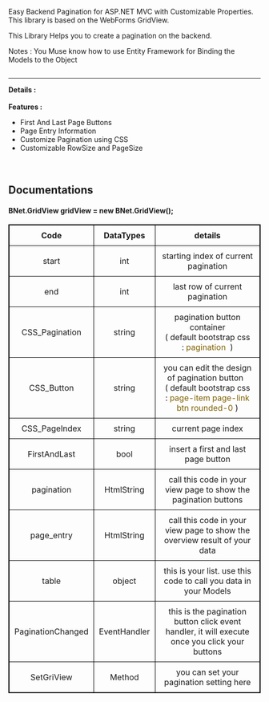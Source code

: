 Easy Backend Pagination for ASP.NET MVC with Customizable Properties. This library is based on the WebForms GridView.


This Library Helps you to create a pagination on the backend.

Notes : You Muse know how to use Entity Framework for Binding the Models to the Object



<div style="overflow:auto">
<hr>
<div>
<b>Details : </b>
</div>
<div><br><b>Features :</b><ul><li>First And Last Page Buttons</li><li>Page Entry Information</li><li>Customize Pagination using CSS</li><li>Customizable RowSize and PageSize<br><br><br></li></ul><h2>
Documentations</h2><h4>
BNet.GridView gridView = new BNet.GridView();</h4></div><div><table style="width:100%;border: 1px solid black; border-collapse:collapse"><tbody><tr><th style="border: 1px solid black; padding: 10px; border-collapse: collapse;">Code</th><th style="border: 1px solid black; padding: 10px; border-collapse: collapse;">DataTypes</th><th style="border: 1px solid black; padding: 10px; border-collapse: collapse;">details</th></tr><tr><th style="font-weight:normal;border: 1px solid black; padding:10px;border-collapse:collapse">start</th><th style="font-weight:normal;border: 1px solid black; padding:10px;border-collapse:collapse">int</th><th style="font-weight:normal;border: 1px solid black; padding:10px;border-collapse:collapse">starting index of current pagination</th></tr><tr><th style="font-weight:normal;border: 1px solid black; padding:10px;border-collapse:collapse">end</th><th style="font-weight:normal;border: 1px solid black; padding:10px;border-collapse:collapse">int</th><th style="font-weight:normal;border: 1px solid black; padding:10px;border-collapse:collapse">last row of current pagination</th></tr><tr><th style="border: 1px solid black; padding: 10px; border-collapse: collapse;"><span style="font-weight: 400;">CSS_Pagination</span> </th><th style="font-weight:normal;border: 1px solid black; padding:10px;border-collapse:collapse">string</th><th style="font-weight:normal;border: 1px solid black; padding:10px;border-collapse:collapse">pagination button container <br>( default bootstrap css :&nbsp;<font color="#7f6000">pagination</font>&nbsp;&nbsp;)<br></th></tr><tr><th style="border: 1px solid black; padding: 10px; border-collapse: collapse;"><span style="font-weight: 400;">CSS_Button</span><br></th><th style="font-weight:normal;border: 1px solid black; padding:10px;border-collapse:collapse">string</th><th style="border: 1px solid black; padding: 10px; border-collapse: collapse;"><span style="font-weight: normal;">you can edit the design of pagination button&nbsp;&nbsp;</span><br><span style="font-weight: normal;">( default bootstrap css :&nbsp;<font color="#7f6000">page-item page-link btn rounded-0</font> )</span><br></th></tr><tr><th style="border: 1px solid black; padding: 10px; border-collapse: collapse;"><span style="font-weight: 400;">CSS_PageIndex</span> </th><th style="font-weight:normal;border: 1px solid black; padding:10px;border-collapse:collapse">string</th><th style="font-weight:normal;border: 1px solid black; padding:10px;border-collapse:collapse">current page index</th></tr><tr><th style="border: 1px solid black; padding: 10px; border-collapse: collapse;"><span style="font-weight: 400;">FirstAndLast</span> </th><th style="font-weight:normal;border: 1px solid black; padding:10px;border-collapse:collapse">bool</th><th style="font-weight:normal;border: 1px solid black; padding:10px;border-collapse:collapse">insert a first and last page button</th></tr><tr><th style="border: 1px solid black; padding: 10px; border-collapse: collapse;"><span style="font-weight: 400;">pagination</span> </th><th style="border: 1px solid black; padding: 10px; border-collapse: collapse;"><span style="font-weight: 400;">HtmlString</span> </th><th style="font-weight:normal;border: 1px solid black; padding:10px;border-collapse:collapse">call this code in your view page to show the pagination buttons<br></th></tr><tr><th style="border: 1px solid black; padding: 10px; border-collapse: collapse;"><span style="font-weight: 400;">page_entry</span> </th><th style="border: 1px solid black; padding: 10px; border-collapse: collapse;"><span style="font-weight: 400;">HtmlString</span> </th><th style="font-weight:normal;border: 1px solid black; padding:10px;border-collapse:collapse">call this code in your view page to show the overview result of your data</th></tr><tr><th style="font-weight:normal;border: 1px solid black; padding:10px;border-collapse:collapse">table</th><th style="font-weight:normal;border: 1px solid black; padding:10px;border-collapse:collapse">object</th><th style="font-weight:normal;border: 1px solid black; padding:10px;border-collapse:collapse">this is your list. use this code to call you data in your Models</th></tr><tr><th style="border: 1px solid black; padding: 10px; border-collapse: collapse;"><span style="font-weight: 400;">PaginationChanged</span> </th><th style="font-weight:normal;border: 1px solid black; padding:10px;border-collapse:collapse">EventHandler</th><th style="font-weight:normal;border: 1px solid black; padding:10px;border-collapse:collapse">this is the pagination button click event handler, it will execute once you click your buttons</th></tr><tr><th style="border: 1px solid black; padding: 10px; border-collapse: collapse;"><span style="font-weight: 400;">SetGriView</span> </th><th style="font-weight:normal;border: 1px solid black; padding:10px;border-collapse:collapse">Method</th><th style="font-weight:normal;border: 1px solid black; padding:10px;border-collapse:collapse">you can set your pagination setting here</th></tr></tbody></table><br></div><div><br></div>
</div>

